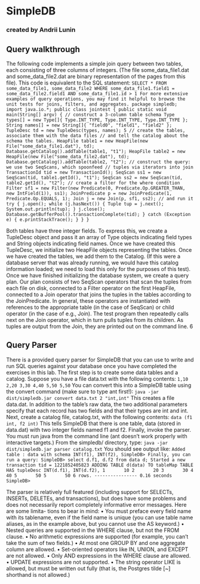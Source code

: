 # SimpleDB
### created by Andrii Lunin

## Query walkthrough
The following code implements a simple join query between two tables, each consisting of three columns of integers. (The file some_data_file1.dat and some_data_file2.dat are binary representation of the pages from this file). This code is equivalent to the SQL statement:
`SELECT *
FROM some_data_file1, some_data_file2
WHERE some_data_file1.field1 = some_data_file2.field1 AND some_data_file1.id > 1
For more extensive examples of query operations, you may find it helpful to browse the unit tests for joins, filters, and aggregates.
package simpledb; import java.io.*;
public class jointest {
public static void main(String[] argv) {
// construct a 3-column table schema
Type types[] = new Type[]{ Type.INT_TYPE, Type.INT_TYPE, Type.INT_TYPE }; String names[] = new String[]{ "field0", "field1", "field2" };
TupleDesc td = new TupleDesc(types, names); 5
 // create the tables, associate them with the data files
// and tell the catalog about the schema the tables.
HeapFile table1 = new HeapFile(new File("some_data_file1.dat"), td); Database.getCatalog().addTable(table1, "t1");
HeapFile table2 = new HeapFile(new File("some_data_file2.dat"), td); Database.getCatalog().addTable(table2, "t2");
        // construct the query: we use two SeqScans, which spoonfeed
        // tuples via iterators into join
        TransactionId tid = new TransactionId();
SeqScan ss1 = new SeqScan(tid, table1.getId(), "t1"); SeqScan ss2 = new SeqScan(tid, table2.getId(), "t2");
        // create a filter for the where condition
Filter sf1 = new Filter(new Predicate(0,
Predicate.Op.GREATER_THAN, new IntField(1)), ss1);
JoinPredicate p = new JoinPredicate(1, Predicate.Op.EQUALS, 1); Join j = new Join(p, sf1, ss2);
// and run it
try { j.open();
while (j.hasNext()) {
Tuple tup = j.next(); System.out.println(tup);
}
j.close(); Database.getBufferPool().transactionComplete(tid);
} catch (Exception e) { e.printStackTrace();
} }
}`

  Both tables have three integer fields. To express this, we create a TupleDesc object and pass it an array of Type objects indicating field types and String objects indicating field names. Once we have created this TupleDesc, we initialize two HeapFile objects representing the tables. Once we have created the tables, we add them to the Catalog. (If this were a database server that was already running, we would have this catalog information loaded; we need to load this only for the purposes of this test).
  Once we have finished initializing the database system, we create a query plan. Our plan consists of two SeqScan operators that scan the tuples from each file on disk, connected to a Filter operator on the first HeapFile, connected to a Join operator that joins the tuples in the tables according to the JoinPredicate. In general, these operators are instantiated with references to the appropriate table (in the case of SeqScan) or child operator (in the case of e.g., Join). The test program then repeatedly calls next on the Join operator, which in turn pulls tuples from its children. As tuples are output from the Join, they are printed out on the command line.
6


## Query Parser

There is a provided query parser for SimpleDB that you can use to write and run SQL queries against your database once you have completed the exercises in this lab.
The first step is to create some data tables and a catalog. Suppose you have a file data.txt with the following contents:
`1,10
2,20
3,30
4,40
5,50
5,50`
You can convert this into a SimpleDB table using the convert command (make sure to type ant first!): `java -jar dist/simpledb.jar convert data.txt 2 "int,int"`
This creates a file data.dat. In addition to the table’s raw data, the two additional parameters specify that each record has two fields and that their types are int and int.
Next, create a catalog file, catalog.txt, with the following contents: `data (f1 int, f2 int)`
This tells SimpleDB that there is one table, data (stored in data.dat) with two integer fields named f1 and f2. Finally, invoke the parser. You must run java from the command line (ant doesn’t work properly with interactive
targets.) From the simpledb/ directory, type:
`java -jar dist/simpledb.jar parser catalog.txt`
You should see output like:
`Added table : data with schema INT(f1), INT(f2),
SimpleDB>
Finally, you can run a query:
SimpleDB> select d.f1, d.f2 from data d; Started a new transaction tid = 1221852405823
ADDING TABLE d(data) TO tableMap
TABLE HAS tupleDesc INT(d.f1), INT(d.f2),
1       10
2       20
3       30
4       40
5       50
5       50
6 rows. ---------------- 0.16 seconds
SimpleDB>`

 The parser is relatively full featured (including support for SELECTs, INSERTs, DELETEs, and transactions), but does have some problems and does not necessarily report completely informative error messages. Here are some limita- tions to bear in mind:
• You must preface every field name with its tablename, even if the field name is unique (you can use table name aliases, as in the example above, but you cannot use the AS keyword.)
• Nested queries are supported in the WHERE clause, but not the FROM clause.
• No arithmetic expressions are supported (for example, you can’t take the sum of two fields.)
• At most one GROUP BY and one aggregate column are allowed.
• Set-oriented operators like IN, UNION, and EXCEPT are not allowed.
• Only AND expressions in the WHERE clause are allowed.
• UPDATE expressions are not supported.
• The string operator LIKE is allowed, but must be written out fully (that is, the Postgres tilde [~] shorthand is not allowed.)



